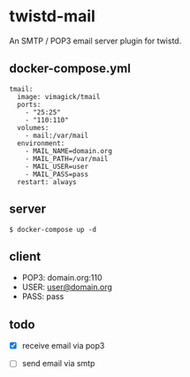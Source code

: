 twistd-mail
===========

An SMTP / POP3 email server plugin for twistd.

## docker-compose.yml

```
tmail:
  image: vimagick/tmail
  ports:
    - "25:25"
    - "110:110"
  volumes:
    - mail:/var/mail
  environment:
    - MAIL_NAME=domain.org
    - MAIL_PATH=/var/mail
    - MAIL_USER=user
    - MAIL_PASS=pass
  restart: always
```

## server

```
$ docker-compose up -d
```

## client

- POP3: domain.org:110
- USER: user@domain.org
- PASS: pass

## todo

- [x] receive email via pop3
- [ ] send email via smtp

